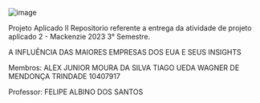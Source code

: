 ![image](https://github.com/WAGNERTRINDADE1/ProjetoAplicado-2/assets/127903524/cb7b20cb-8c5b-4b80-a5ed-93e02c1b6916)



Projeto Aplicado II
Repositorio referente a entrega da atividade de projeto aplicado 2 - Mackenzie 2023 3° Semestre.

A INFLUÊNCIA DAS MAIORES EMPRESAS DOS EUA E SEUS INSIGHTS

Membros:
ALEX JUNIOR MOURA DA SILVA
TIAGO UEDA
WAGNER DE MENDONÇA TRINDADE 					10407917



Professor:
FELIPE ALBINO DOS SANTOS
